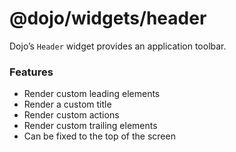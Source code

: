 <span class="citation" data-cites="dojo/widgets/header"><span class="citation" data-cites="dojo/widgets/header">@dojo/widgets/header</span></span>
==================================================================================================================================================

Dojo’s `Header` widget provides an application toolbar.

### Features

-   Render custom leading elements
-   Render a custom title
-   Render custom actions
-   Render custom trailing elements
-   Can be fixed to the top of the screen
